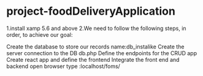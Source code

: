 # project-foodDeliveryApplication
1.install xamp 5.6 and above
2.We need to follow the following steps, in order, to achieve our goal:

Create the database to store our records
name:db_instalike
Create the server connection to the DB
db.php
Define the endpoints for the CRUD app
Create react app and define the frontend
Integrate the front end and backend
open browser type :localhost/foms/
